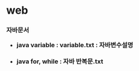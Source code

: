 # web
<h3>자바문서
<ul>
<li>java variable : variable.txt : 자바변수설명</li><br>
<li>java for, while : 자바 반복문.txt</li>
</ul>
